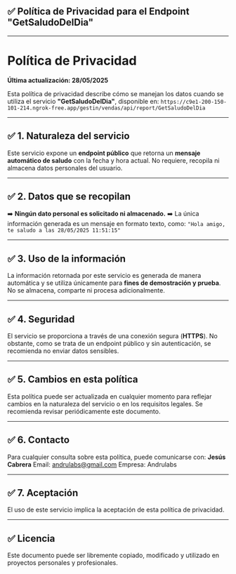 ## ✅ **Política de Privacidad para el Endpoint "GetSaludoDelDia"**

---

# Política de Privacidad

**Última actualización: 28/05/2025**

Esta política de privacidad describe cómo se manejan los datos cuando se utiliza el servicio **"GetSaludoDelDia"**, disponible en:
`https://c9e1-200-150-101-214.ngrok-free.app/gestin/vendas/api/report/GetSaludoDelDia`

---

## ✅ **1. Naturaleza del servicio**

Este servicio expone un **endpoint público** que retorna un **mensaje automático de saludo** con la fecha y hora actual.
No requiere, recopila ni almacena datos personales del usuario.

---

## ✅ **2. Datos que se recopilan**

➡️ **Ningún dato personal es solicitado ni almacenado.**
➡️ La única información generada es un mensaje en formato texto, como:
`"Hola amigo, te saludo a las 28/05/2025 11:51:15"`

---

## ✅ **3. Uso de la información**

La información retornada por este servicio es generada de manera automática y se utiliza únicamente para **fines de demostración y prueba**.
No se almacena, comparte ni procesa adicionalmente.

---

## ✅ **4. Seguridad**

El servicio se proporciona a través de una conexión segura (**HTTPS**).
No obstante, como se trata de un endpoint público y sin autenticación, se recomienda no enviar datos sensibles.

---

## ✅ **5. Cambios en esta política**

Esta política puede ser actualizada en cualquier momento para reflejar cambios en la naturaleza del servicio o en los requisitos legales.
Se recomienda revisar periódicamente este documento.

---

## ✅ **6. Contacto**

Para cualquier consulta sobre esta política, puede comunicarse con:
**Jesús Cabrera**
Email: andrulabs@gmail.com
Empresa: Andrulabs

---

## ✅ **7. Aceptación**

El uso de este servicio implica la aceptación de esta política de privacidad.

---

## ✅ **Licencia**

Este documento puede ser libremente copiado, modificado y utilizado en proyectos personales y profesionales.


